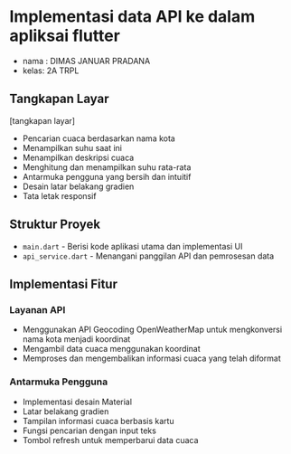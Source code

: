 # Implementasi data API ke dalam apliksai flutter

- nama : DIMAS JANUAR PRADANA
- kelas: 2A TRPL

## Tangkapan Layar

[tangkapan layar]

- Pencarian cuaca berdasarkan nama kota
- Menampilkan suhu saat ini
- Menampilkan deskripsi cuaca
- Menghitung dan menampilkan suhu rata-rata
- Antarmuka pengguna yang bersih dan intuitif
- Desain latar belakang gradien
- Tata letak responsif

## Struktur Proyek

- `main.dart` - Berisi kode aplikasi utama dan implementasi UI
- `api_service.dart` - Menangani panggilan API dan pemrosesan data

## Implementasi Fitur

### Layanan API
- Menggunakan API Geocoding OpenWeatherMap untuk mengkonversi nama kota menjadi koordinat
- Mengambil data cuaca menggunakan koordinat
- Memproses dan mengembalikan informasi cuaca yang telah diformat

### Antarmuka Pengguna
- Implementasi desain Material
- Latar belakang gradien
- Tampilan informasi cuaca berbasis kartu
- Fungsi pencarian dengan input teks
- Tombol refresh untuk memperbarui data cuaca
